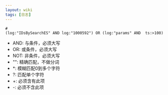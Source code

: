 ```yaml
---
layout: wiki
tags: [日志]
---
```


```shell
#
(log:"IDsBySearchES" AND log:"1000592") OR (log:"params" AND  ts:>100)
```

* AND: 与条件，必须大写
* OR: 或条件，必须大写
* NOT: 非条件，必须大写
* "": 精确匹配，不做分词
* *: 模糊匹配0到多个字符
* ?: 匹配单个字符
* +: 必须含有此项
* -: 必须不含此项